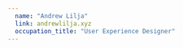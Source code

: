 ```yaml
---
  name: "Andrew Lilja"
  link: andrewlilja.xyz
  occupation_title: "User Experience Designer"
---
```

